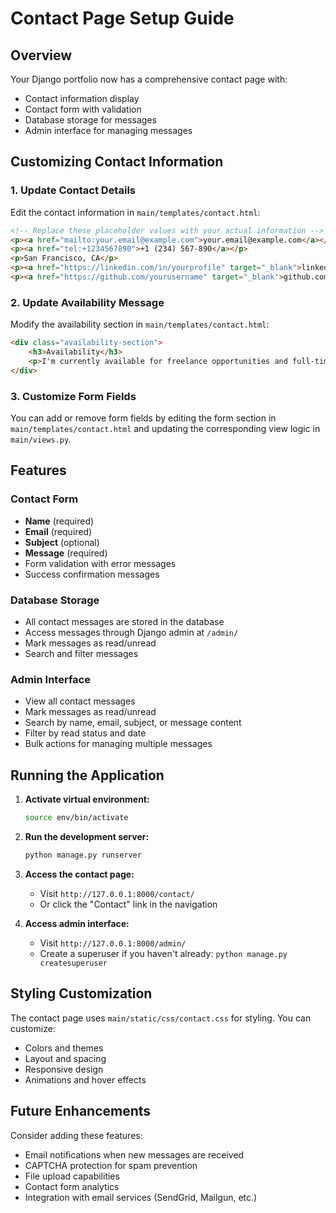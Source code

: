 # Contact Page Setup Guide

## Overview
Your Django portfolio now has a comprehensive contact page with:
- Contact information display
- Contact form with validation
- Database storage for messages
- Admin interface for managing messages

## Customizing Contact Information

### 1. Update Contact Details
Edit the contact information in `main/templates/contact.html`:

```html
<!-- Replace these placeholder values with your actual information -->
<p><a href="mailto:your.email@example.com">your.email@example.com</a></p>
<p><a href="tel:+1234567890">+1 (234) 567-890</a></p>
<p>San Francisco, CA</p>
<p><a href="https://linkedin.com/in/yourprofile" target="_blank">linkedin.com/in/yourprofile</a></p>
<p><a href="https://github.com/yourusername" target="_blank">github.com/yourusername</a></p>
```

### 2. Update Availability Message
Modify the availability section in `main/templates/contact.html`:

```html
<div class="availability-section">
    <h3>Availability</h3>
    <p>I'm currently available for freelance opportunities and full-time positions. I typically respond to messages within 24 hours.</p>
</div>
```

### 3. Customize Form Fields
You can add or remove form fields by editing the form section in `main/templates/contact.html` and updating the corresponding view logic in `main/views.py`.

## Features

### Contact Form
- **Name** (required)
- **Email** (required)
- **Subject** (optional)
- **Message** (required)
- Form validation with error messages
- Success confirmation messages

### Database Storage
- All contact messages are stored in the database
- Access messages through Django admin at `/admin/`
- Mark messages as read/unread
- Search and filter messages

### Admin Interface
- View all contact messages
- Mark messages as read/unread
- Search by name, email, subject, or message content
- Filter by read status and date
- Bulk actions for managing multiple messages

## Running the Application

1. **Activate virtual environment:**
   ```bash
   source env/bin/activate
   ```

2. **Run the development server:**
   ```bash
   python manage.py runserver
   ```

3. **Access the contact page:**
   - Visit `http://127.0.0.1:8000/contact/`
   - Or click the "Contact" link in the navigation

4. **Access admin interface:**
   - Visit `http://127.0.0.1:8000/admin/`
   - Create a superuser if you haven't already: `python manage.py createsuperuser`

## Styling Customization

The contact page uses `main/static/css/contact.css` for styling. You can customize:
- Colors and themes
- Layout and spacing
- Responsive design
- Animations and hover effects

## Future Enhancements

Consider adding these features:
- Email notifications when new messages are received
- CAPTCHA protection for spam prevention
- File upload capabilities
- Contact form analytics
- Integration with email services (SendGrid, Mailgun, etc.) 